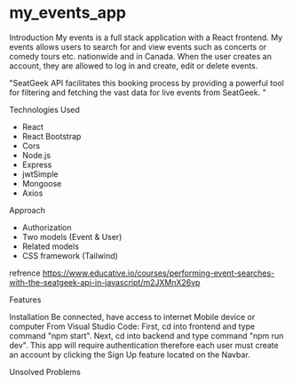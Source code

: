 # my_events_app

Introduction
My events is a full stack application with a React frontend. My events allows users
to search for and view events such as concerts or comedy tours etc. nationwide and in Canada. When the user creates an account,
they are allowed to log in and create, edit or delete events. 


"SeatGeek API facilitates this booking process by providing a powerful tool for filtering and fetching the vast data for live events from SeatGeek. "

Technologies Used
- React
- React Bootstrap
- Cors
- Node.js
- Express
- jwtSimple
- Mongoose
- Axios


Approach
- Authorization
- Two models (Event & User)
- Related models
- CSS framework (Tailwind)

refrence
https://www.educative.io/courses/performing-event-searches-with-the-seatgeek-api-in-javascript/m2JXMnX26vp


Features



Installation
Be connected, have access to internet
Mobile device or computer
From Visual Studio Code:
First, cd into frontend and type command "npm start".
Next, cd into backend and type command "npm run dev".
This app will require authentication therefore each user must create an account by clicking the Sign Up feature located on the Navbar.


Unsolved Problems